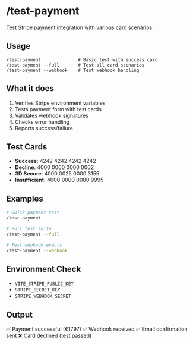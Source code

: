 # /test-payment

Test Stripe payment integration with various card scenarios.

## Usage
```
/test-payment              # Basic test with success card
/test-payment --full       # Test all card scenarios
/test-payment --webhook    # Test webhook handling
```

## What it does
1. Verifies Stripe environment variables
2. Tests payment form with test cards
3. Validates webhook signatures
4. Checks error handling
5. Reports success/failure

## Test Cards
- **Success**: 4242 4242 4242 4242
- **Decline**: 4000 0000 0000 0002
- **3D Secure**: 4000 0025 0000 3155
- **Insufficient**: 4000 0000 0000 9995

## Examples
```bash
# Quick payment test
/test-payment

# Full test suite
/test-payment --full

# Test webhook events
/test-payment --webhook
```

## Environment Check
- `VITE_STRIPE_PUBLIC_KEY`
- `STRIPE_SECRET_KEY` 
- `STRIPE_WEBHOOK_SECRET`

## Output
✅ Payment successful (€1797)
✅ Webhook received
✅ Email confirmation sent
❌ Card declined (test passed)